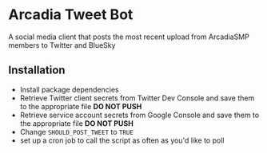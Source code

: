 # Arcadia Tweet Bot

A social media client that posts the most recent upload from ArcadiaSMP members to Twitter and BlueSky

## Installation

- Install package dependencies
- Retrieve Twitter client secrets from Twitter Dev Console and save them to the appropriate file **DO NOT PUSH**
- Retrieve service account secrets from Google Console and save them to the appropriate file **DO NOT PUSH**
- Change `SHOULD_POST_TWEET` to `TRUE`
- set up a cron job to call the script as often as you'd like to poll